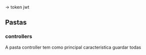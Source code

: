  -> token jwt
 

## Pastas
### controllers
A pasta controller tem como principal caracteristica guardar todas